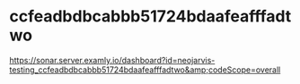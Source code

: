 # ccfeadbdbcabbb51724bdaafeafffadtwo
https://sonar.server.examly.io/dashboard?id=neojarvis-testing_ccfeadbdbcabbb51724bdaafeafffadtwo&amp;codeScope=overall

